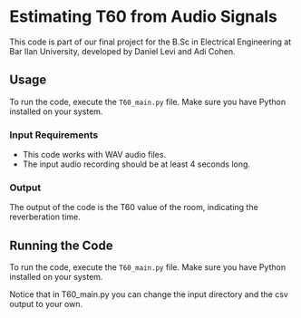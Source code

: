# Estimating T60 from Audio Signals

This code is part of our final project for the B.Sc in Electrical Engineering at Bar Ilan University, developed by Daniel Levi and Adi Cohen.

## Usage

To run the code, execute the `T60_main.py` file. Make sure you have Python installed on your system.

### Input Requirements

- This code works with WAV audio files.
- The input audio recording should be at least 4 seconds long.

### Output

The output of the code is the T60 value of the room, indicating the reverberation time.

## Running the Code

To run the code, execute the `T60_main.py` file. Make sure you have Python installed on your system.

Notice that in T60_main.py you can change the input directory and the csv output to your own.